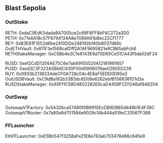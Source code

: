 ## Blast Sepolia

### OutStake

RETH: 0xdaC9Ed63dada8A7005ce2c69F8FF8bF6C272a3D0  
PETH: 0x71e6A18c57F8794134A8e7088A61bBec22Cf1777  
REY: 0xB3E81F1552d6be2410DDe248192bf40b8037d89c  
OutETHVault: 0x611F3e1568cafDff2A1AF9695821e8CB65abFcb6  
RETHStakeManager: 0xC5Bb4e3C1e6143E6d70D65Ce51CA43f5da02dF24

RUSD: 0xef2CdD12E6AE75C6e7ab69105520A12181991657  
PUSD: 0xed3C3F323A5Bb6C630F00d0906076ae02605D239  
RUY: 0x9933b2138234deCF0A728c04c4E8aF5EDD0D85e2  
OutUSDBVault: 0xC9dBa182b33B3dc8D08e6262ebfB156636fD1d3a  
RUSDStakeManager: 0x93Ff1C58D4602282E6caD4459FCD1246af846204

### OutSwap

OutswapV1Factory: 0x5A32bca57480f0B9910EcDB8DB854649b1E4F38C  
OutswapV1Router: 0x7a90a8d701584e9029c14b444a519eC33567F388

### FFLauncher

EthFFLauncher: 0xE5Bb547f3258aFe21E8e783ab703478486c645e9
